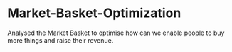 # Market-Basket-Optimization
Analysed the Market Basket to optimise how can we enable people to buy more things and raise their revenue.
